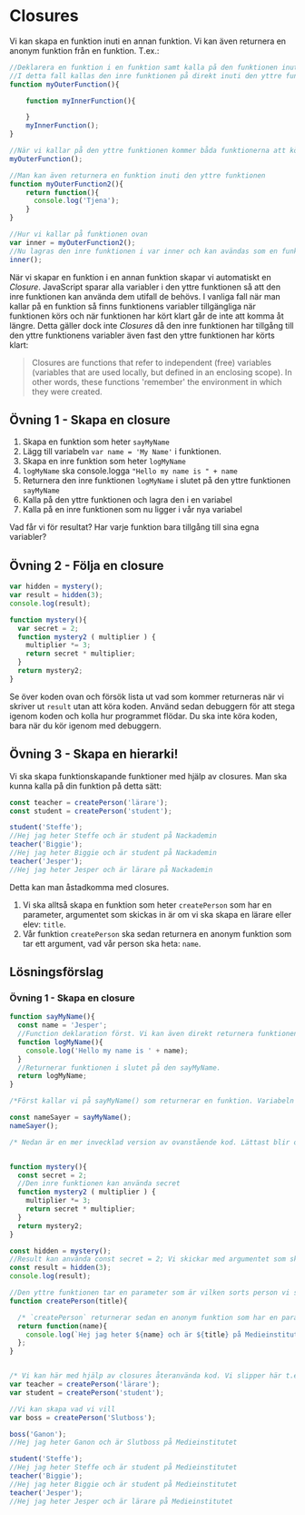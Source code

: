 # Closures

Vi kan skapa en funktion inuti en annan funktion. Vi kan även returnera en anonym funktion från en funktion. T.ex.:

```js
//Deklarera en funktion i en funktion samt kalla på den funktionen inuti
//I detta fall kallas den inre funktionen på direkt inuti den yttre funktionen
function myOuterFunction(){

    function myInnerFunction(){

    }
    myInnerFunction();
}

//När vi kallar på den yttre funktionen kommer båda funktionerna att köras
myOuterFunction();

//Man kan även returnera en funktion inuti den yttre funktionen
function myOuterFunction2(){
    return function(){
      console.log('Tjena');
    }
}

//Hur vi kallar på funktionen ovan
var inner = myOuterFunction2();
//Nu lagras den inre funktionen i var inner och kan avändas som en funktion
inner();

```

När vi skapar en funktion i en annan funktion skapar vi automatiskt en _Closure_. JavaScript sparar alla variabler i den yttre funktionen så att den inre funktionen kan använda dem utifall de behövs. I vanliga fall när man kallar på en funktion så finns funktionens variabler tillgängliga när funktionen körs och när funktionen har kört klart går de inte att komma åt längre. Detta gäller dock inte _Closures_ då den inre funktionen har tillgång till den yttre funktionens variabler även fast den yttre funktionen har körts klart:

>Closures are functions that refer to independent (free) variables (variables that are used locally, but defined in an enclosing scope). In other words, these functions 'remember' the environment in which they were created.

 
## Övning 1 - Skapa en closure

1. Skapa en funktion som heter `sayMyName`
2. Lägg till variabeln `var name = 'My Name'` i funktionen.
3. Skapa en inre funktion som heter `logMyName`
4. `logMyName` ska console.logga `"Hello my name is " + name`
5. Returnera den inre funktionen `logMyName` i slutet på den yttre funktionen `sayMyName`
6. Kalla på den yttre funktionen och lagra den i en variabel
7. Kalla på en inre funktionen som nu ligger i vår nya variabel

Vad får vi för resultat? Har varje funktion bara tillgång till sina egna variabler? 


## Övning 2 - Följa en closure

```javascript
var hidden = mystery();
var result = hidden(3);
console.log(result);

function mystery(){
  var secret = 2;
  function mystery2 ( multiplier ) { 
    multiplier *= 3;
    return secret * multiplier;
  }
  return mystery2;
}
```

Se över koden ovan och försök lista ut vad som kommer returneras när vi skriver ut `result` utan att köra koden. Använd sedan debuggern för att stega igenom koden och kolla hur programmet flödar. Du ska inte köra koden, bara när du kör igenom med debuggern.

## Övning 3 - Skapa en hierarki!

Vi ska skapa funktionskapande funktioner med hjälp av closures. Man ska kunna kalla på din funktion på detta sätt:

```javascript
const teacher = createPerson('lärare');
const student = createPerson('student');

student('Steffe');
//Hej jag heter Steffe och är student på Nackademin
teacher('Biggie');
//Hej jag heter Biggie och är student på Nackademin
teacher('Jesper');
//Hej jag heter Jesper och är lärare på Nackademin

```

Detta kan man åstadkomma med closures.

1. Vi ska alltså skapa en funktion som heter `createPerson` som har en parameter, argumentet som skickas in är om vi ska skapa en lärare eller elev: `title`.
2. Vår funktion `createPerson` ska sedan returnera en anonym funktion som tar ett argument, vad vår person ska heta: `name`.


## Lösningsförslag

### Övning 1 - Skapa en closure

```js
function sayMyName(){
  const name = 'Jesper';
  //Function deklaration först. Vi kan även direkt returnera funktionen om vi vill.
  function logMyName(){
    console.log('Hello my name is ' + name);
  }
  //Returnerar funktionen i slutet på den sayMyName.
  return logMyName;
}

/*Först kallar vi på sayMyName() som returnerar en funktion. Variabeln name finns i sayMyNames scope. När vi dock kallar på nameSayer() som använder funktionen logMyName har vi tillgång till variabeln name även fast funktionen sayMyName() har kört klart. Genom att skapa en funktion i en annan funktion skapar vi en closure som gör att variablern i en closure lever kvar även fast funktionen kört klart */

const nameSayer = sayMyName();
nameSayer();

```


```js
/* Nedan är en mer invecklad version av ovanstående kod. Lättast blir om man följer koden genom att använda breakpoints i debuggern. Här gäller samma sak som föregående kod. När vi använder av oss funktionen hidden() använder vi oss av den inre funktionen som returneras. Den inre funktionen har tillgång till yttre variabler så som var secret; som finns i vår closure. */


function mystery(){
  const secret = 2;
  //Den inre funktionen kan använda secret
  function mystery2 ( multiplier ) { 
    multiplier *= 3;
    return secret * multiplier;
  }
  return mystery2;
}

const hidden = mystery();
//Result kan använda const secret = 2; Vi skickar med argumentet som ska användas till parametern multiplier
const result = hidden(3);
console.log(result);
```


```js
//Den yttre funktionen tar en parameter som är vilken sorts person vi ska skapa, lärare eller student
function createPerson(title){

  /* `createPerson` returnerar sedan en anonym funktion som har en parameter, vilket namn eleven ska ha. Den inre funktionen kan användas för att skapa varje enskild person. Den inre funktionen får tillgång till både de yttre variablerna och den inre funktionens variabler. */
  return function(name){
    console.log(`Hej jag heter ${name} och är ${title} på Medieinstitutet`);
  };
}


/* Vi kan här med hjälp av closures återanvända kod. Vi slipper här t.ex. skapa flera olika funktioner. Vi har en funktion som skapar andra funktioner åt oss och kommer ihåg våra val */
var teacher = createPerson('lärare');
var student = createPerson('student');

//Vi kan skapa vad vi vill
var boss = createPerson('Slutboss');

boss('Ganon');
//Hej jag heter Ganon och är Slutboss på Medieinstitutet

student('Steffe');
//Hej jag heter Steffe och är student på Medieinstitutet
teacher('Biggie');
//Hej jag heter Biggie och är student på Medieinstitutet
teacher('Jesper');
//Hej jag heter Jesper och är lärare på Medieinstitutet
```

